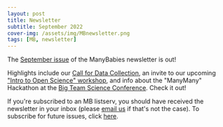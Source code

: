```yaml
---
layout: post
title: Newsletter
subtitle: September 2022
cover-img: /assets/img/MBnewsletter.png
tags: [MB, newsletter]
---
```


The [September issue](https://mailchi.mp/653a2fc06004/mb-newsletter-sept2022) of the ManyBabies newsletter is out! 

Highlights include our [Call for Data Collection](https://mailchi.mp/951936886212/collect-data-with-manybabies-updated), an invite to our upcoming ["Intro to Open Science" workshop](https://manybabies.github.io/workshops/), and info about the "ManyMany" Hackathon at the [Big Team Science Conference](https://bigteamscienceconference.github.io). Check it out!

If you're subscribed to an MB listserv, you should have received the newsletter in your inbox (please [email us](mailto:manybabiesconsortium@gmail.com) if that's not the case). To subscribe for future issues, click [here](https://t.co/7zxifYO7qN?amp=1).